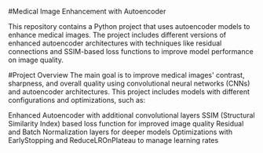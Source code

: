 #Medical Image Enhancement with Autoencoder

This repository contains a Python project that uses autoencoder models to enhance medical images. The project includes different versions of enhanced autoencoder architectures with techniques like residual connections and SSIM-based loss functions to improve model performance on image quality.

#Project Overview
The main goal is to improve medical images' contrast, sharpness, and overall quality using convolutional neural networks (CNNs) and autoencoder architectures. This project includes models with different configurations and optimizations, such as:

Enhanced Autoencoder with additional convolutional layers
SSIM (Structural Similarity Index) based loss function for improved image quality
Residual and Batch Normalization layers for deeper models
Optimizations with EarlyStopping and ReduceLROnPlateau to manage learning rates
